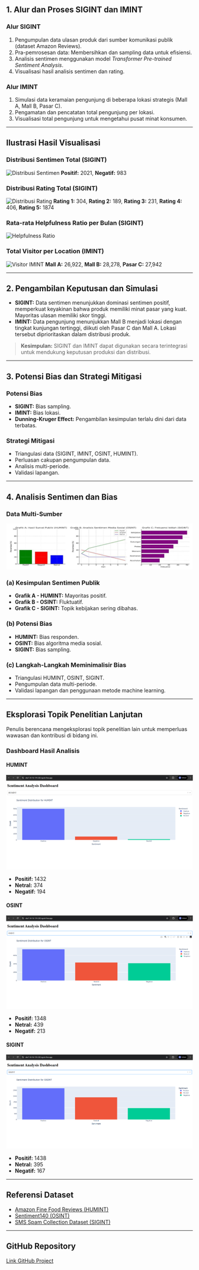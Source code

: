 ## 1. Alur dan Proses SIGINT dan IMINT

### Alur SIGINT

1. Pengumpulan data ulasan produk dari sumber komunikasi publik (dataset Amazon Reviews).
2. Pra-pemrosesan data: Membersihkan dan sampling data untuk efisiensi.
3. Analisis sentimen menggunakan model *Transformer Pre-trained Sentiment Analysis*.
4. Visualisasi hasil analisis sentimen dan rating.

### Alur IMINT

1. Simulasi data keramaian pengunjung di beberapa lokasi strategis (Mall A, Mall B, Pasar C).
2. Pengamatan dan pencatatan total pengunjung per lokasi.
3. Visualisasi total pengunjung untuk mengetahui pusat minat konsumen.

---

## Ilustrasi Hasil Visualisasi

### Distribusi Sentimen Total (SIGINT)

![Distribusi Sentimen](download%20\(31\).png)
**Positif:** 2021, **Negatif:** 983

### Distribusi Rating Total (SIGINT)

![Distribusi Rating](download%20\(32\).png)
**Rating 1:** 304, **Rating 2:** 189, **Rating 3:** 231, **Rating 4:** 406, **Rating 5:** 1874

### Rata-rata Helpfulness Ratio per Bulan (SIGINT)

![Helpfulness Ratio](download%20\(33\).png)

### Total Visitor per Location (IMINT)

![Visitor IMINT](download%20\(34\).png)
**Mall A:** 26,922, **Mall B:** 28,278, **Pasar C:** 27,942

---

## 2. Pengambilan Keputusan dan Simulasi

* **SIGINT:** Data sentimen menunjukkan dominasi sentimen positif, memperkuat keyakinan bahwa produk memiliki minat pasar yang kuat. Mayoritas ulasan memiliki skor tinggi.
* **IMINT:** Data pengunjung menunjukkan Mall B menjadi lokasi dengan tingkat kunjungan tertinggi, diikuti oleh Pasar C dan Mall A. Lokasi tersebut diprioritaskan dalam distribusi produk.

> **Kesimpulan:** SIGINT dan IMINT dapat digunakan secara terintegrasi untuk mendukung keputusan produksi dan distribusi.

---

## 3. Potensi Bias dan Strategi Mitigasi

### Potensi Bias

* **SIGINT:** Bias sampling.
* **IMINT:** Bias lokasi.
* **Dunning-Kruger Effect:** Pengambilan kesimpulan terlalu dini dari data terbatas.

### Strategi Mitigasi

* Triangulasi data (SIGINT, IMINT, OSINT, HUMINT).
* Perluasan cakupan pengumpulan data.
* Analisis multi-periode.
* Validasi lapangan.

---

## 4. Analisis Sentimen dan Bias

### Data Multi-Sumber

![Grafik HUMINT, OSINT, SIGINT](Screenshot%202025-07-01%20181815.png)

### (a) Kesimpulan Sentimen Publik

* **Grafik A - HUMINT:** Mayoritas positif.
* **Grafik B - OSINT:** Fluktuatif.
* **Grafik C - SIGINT:** Topik kebijakan sering dibahas.

### (b) Potensi Bias

* **HUMINT:** Bias responden.
* **OSINT:** Bias algoritma media sosial.
* **SIGINT:** Bias sampling.

### (c) Langkah-Langkah Meminimalisir Bias

* Triangulasi HUMINT, OSINT, SIGINT.
* Pengumpulan data multi-periode.
* Validasi lapangan dan penggunaan metode machine learning.

---

## Eksplorasi Topik Penelitian Lanjutan

Penulis berencana mengeksplorasi topik penelitian lain untuk memperluas wawasan dan kontribusi di bidang ini.

### Dashboard Hasil Analisis

#### HUMINT

![Dashboard HUMINT](Screenshot%202025-07-01%20165904.png)

* **Positif:** 1432
* **Netral:** 374
* **Negatif:** 194

#### OSINT

![Dashboard OSINT](Screenshot%202025-07-01%20165920.png)

* **Positif:** 1348
* **Netral:** 439
* **Negatif:** 213

#### SIGINT

![Dashboard SIGINT](Screenshot%202025-07-01%20165944.png)

* **Positif:** 1438
* **Netral:** 395
* **Negatif:** 167

---

## Referensi Dataset

* [Amazon Fine Food Reviews (HUMINT)](https://www.kaggle.com/datasets/snap/amazon-fine-food-reviews)
* [Sentiment140 (OSINT)](https://www.kaggle.com/datasets/kazanova/sentiment140)
* [SMS Spam Collection Dataset (SIGINT)](https://www.kaggle.com/datasets/uciml/sms-spam-collection-dataset)

---

## GitHub Repository

[Link GitHub Project](https://github.com/Muhammad-Ikhwan-Fathulloh/Intelligence-Security-And-Infosphere)
